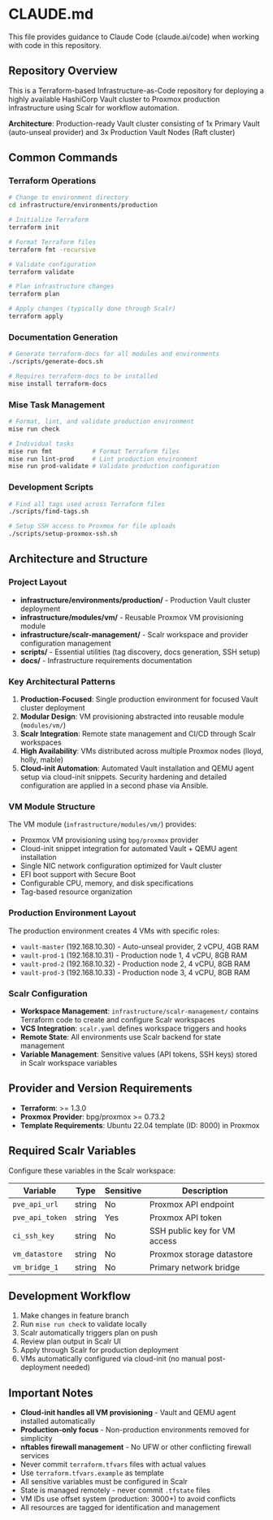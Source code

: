 # CLAUDE.md

This file provides guidance to Claude Code (claude.ai/code) when working
with code in this repository.

## Repository Overview

This is a Terraform-based Infrastructure-as-Code repository for deploying
a highly available HashiCorp Vault cluster to Proxmox production
infrastructure using Scalr for workflow automation.

**Architecture**: Production-ready Vault cluster consisting of 1x Primary
Vault (auto-unseal provider) and 3x Production Vault Nodes (Raft cluster)

## Common Commands

### Terraform Operations

```bash
# Change to environment directory
cd infrastructure/environments/production

# Initialize Terraform
terraform init

# Format Terraform files
terraform fmt -recursive

# Validate configuration
terraform validate

# Plan infrastructure changes
terraform plan

# Apply changes (typically done through Scalr)
terraform apply
```

### Documentation Generation

```bash
# Generate terraform-docs for all modules and environments
./scripts/generate-docs.sh

# Requires terraform-docs to be installed
mise install terraform-docs
```

### Mise Task Management

```bash
# Format, lint, and validate production environment
mise run check

# Individual tasks
mise run fmt           # Format Terraform files
mise run lint-prod     # Lint production environment
mise run prod-validate # Validate production configuration
```

### Development Scripts

```bash
# Find all tags used across Terraform files
./scripts/find-tags.sh

# Setup SSH access to Proxmox for file uploads
./scripts/setup-proxmox-ssh.sh
```

## Architecture and Structure

### Project Layout

- **infrastructure/environments/production/** - Production Vault cluster deployment
- **infrastructure/modules/vm/** - Reusable Proxmox VM provisioning module
- **infrastructure/scalr-management/** - Scalr workspace and provider configuration management
- **scripts/** - Essential utilities (tag discovery, docs generation, SSH setup)
- **docs/** - Infrastructure requirements documentation

### Key Architectural Patterns

1. **Production-Focused**: Single production environment for focused Vault
   cluster deployment
2. **Modular Design**: VM provisioning abstracted into reusable module
   (`modules/vm/`)
3. **Scalr Integration**: Remote state management and CI/CD through Scalr
   workspaces
4. **High Availability**: VMs distributed across multiple Proxmox nodes
   (lloyd, holly, mable)
5. **Cloud-init Automation**: Automated Vault installation and QEMU agent setup via cloud-init snippets.
   Security hardening and detailed configuration are applied in a second phase via Ansible.

### VM Module Structure

The VM module (`infrastructure/modules/vm/`) provides:

- Proxmox VM provisioning using `bpg/proxmox` provider
- Cloud-init snippet integration for automated Vault + QEMU agent
  installation
- Single NIC network configuration optimized for Vault cluster
- EFI boot support with Secure Boot
- Configurable CPU, memory, and disk specifications
- Tag-based resource organization

### Production Environment Layout

The production environment creates 4 VMs with specific roles:

- `vault-master` (192.168.10.30) - Auto-unseal provider, 2 vCPU, 4GB RAM
- `vault-prod-1` (192.168.10.31) - Production node 1, 4 vCPU, 8GB RAM
- `vault-prod-2` (192.168.10.32) - Production node 2, 4 vCPU, 8GB RAM
- `vault-prod-3` (192.168.10.33) - Production node 3, 4 vCPU, 8GB RAM

### Scalr Configuration

- **Workspace Management**: `infrastructure/scalr-management/` contains
  Terraform code to create and configure Scalr workspaces
- **VCS Integration**: `scalr.yaml` defines workspace triggers and hooks
- **Remote State**: All environments use Scalr backend for state management
- **Variable Management**: Sensitive values (API tokens, SSH keys) stored
  in Scalr workspace variables

## Provider and Version Requirements

- **Terraform**: >= 1.3.0
- **Proxmox Provider**: bpg/proxmox >= 0.73.2
- **Template Requirements**: Ubuntu 22.04 template (ID: 8000) in Proxmox

## Required Scalr Variables

Configure these variables in the Scalr workspace:

| Variable        | Type   | Sensitive | Description                  |
| --------------- | ------ | --------- | ---------------------------- |
| `pve_api_url`   | string | No        | Proxmox API endpoint         |
| `pve_api_token` | string | Yes       | Proxmox API token            |
| `ci_ssh_key`    | string | No        | SSH public key for VM access |
| `vm_datastore`  | string | No        | Proxmox storage datastore    |
| `vm_bridge_1`   | string | No        | Primary network bridge       |

## Development Workflow

1. Make changes in feature branch
2. Run `mise run check` to validate locally
3. Scalr automatically triggers plan on push
4. Review plan output in Scalr UI
5. Apply through Scalr for production deployment
6. VMs automatically configured via cloud-init (no manual post-deployment needed)

## Important Notes

- **Cloud-init handles all VM provisioning** - Vault and QEMU agent installed automatically
- **Production-only focus** - Non-production environments removed for simplicity
- **nftables firewall management** - No UFW or other conflicting firewall services
- Never commit `terraform.tfvars` files with actual values
- Use `terraform.tfvars.example` as template
- All sensitive variables must be configured in Scalr
- State is managed remotely - never commit `.tfstate` files
- VM IDs use offset system (production: 3000+) to avoid conflicts
- All resources are tagged for identification and management
